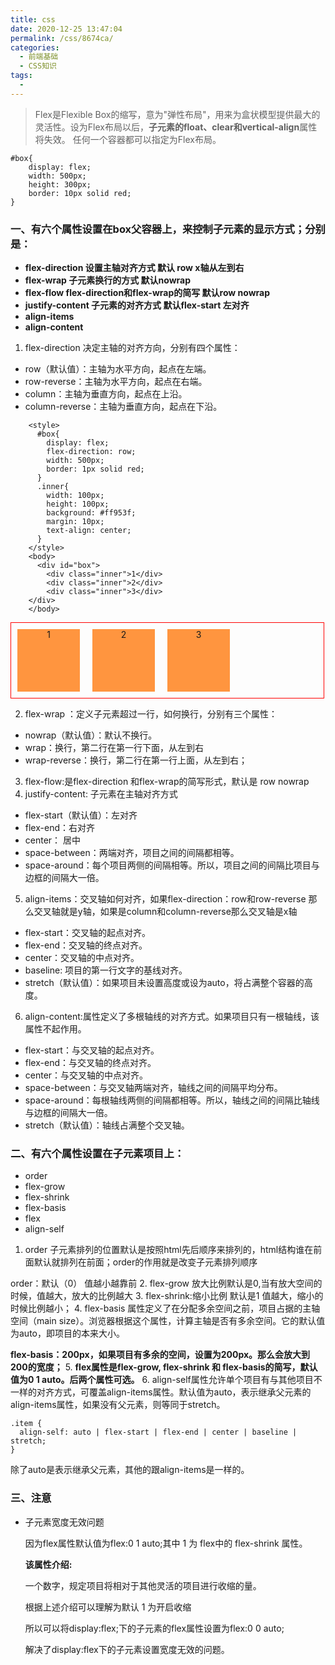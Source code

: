 ```yaml
---
title: css
date: 2020-12-25 13:47:04
permalink: /css/8674ca/
categories:
  - 前端基础
  - CSS知识
tags:
  - 
---
```


> Flex是Flexible Box的缩写，意为"弹性布局"，用来为盒状模型提供最大的灵活性。设为Flex布局以后，**子元素的float、clear和vertical-align**属性将失效。
任何一个容器都可以指定为Flex布局。

```
#box{
    display: flex;
    width: 500px;
    height: 300px;
    border: 10px solid red;
}
```
### 一、有六个属性设置在box父容器上，来控制子元素的显示方式；分别是：
- **flex-direction    设置主轴对齐方式  默认 row  x轴从左到右**
- **flex-wrap   子元素换行的方式  默认nowrap**
- **flex-flow   flex-direction和flex-wrap的简写 默认row nowrap**
- **justify-content  子元素的对齐方式  默认flex-start  左对齐**
- **align-items** 
- **align-content**
1. flex-direction 决定主轴的对齐方向，分别有四个属性：
- row（默认值）：主轴为水平方向，起点在左端。
- row-reverse：主轴为水平方向，起点在右端。
- column：主轴为垂直方向，起点在上沿。
- column-reverse：主轴为垂直方向，起点在下沿。

```
    <style>
      #box{
        display: flex;
        flex-direction: row;
        width: 500px;
        border: 1px solid red;
      }
      .inner{
        width: 100px;
        height: 100px;
        background: #ff953f;
        margin: 10px;
        text-align: center;
      }
    </style>
    <body>
      <div id="box">
        <div class="inner">1</div>
        <div class="inner">2</div>
        <div class="inner">3</div>
    </div>
    </body>
```


<html>
    <div id="box" style='display: flex;
        flex-direction: row;
        width: 500px;
        border: 1px solid red;'>
        <div class="inner" style='width: 100px;
        height: 100px;
        background: #ff953f;text-align: center;
        margin: 10px;'>1</div>
        <div class="inner" style='width: 100px;
        height: 100px;text-align: center;
        background: #ff953f;
        margin: 10px;'>2</div>
        <div class="inner" style='width: 100px;
        height: 100px;text-align: center;
        background: #ff953f;
        margin: 10px;'>3</div>
    </div>
</html>

2. flex-wrap ：定义子元素超过一行，如何换行，分别有三个属性：
- nowrap（默认值）：默认不换行。 
- wrap：换行，第二行在第一行下面，从左到右
- wrap-reverse：换行，第二行在第一行上面，从左到右；
3. flex-flow:是flex-direction 和flex-wrap的简写形式，默认是 row  nowrap
4. justify-content:  子元素在主轴对齐方式
- flex-start（默认值）：左对齐
- flex-end：右对齐
- center： 居中
- space-between：两端对齐，项目之间的间隔都相等。
- space-around：每个项目两侧的间隔相等。所以，项目之间的间隔比项目与边框的间隔大一倍。
5. align-items：交叉轴如何对齐，如果flex-direction：row和row-reverse  那么交叉轴就是y轴，如果是column和column-reverse那么交叉轴是x轴
- flex-start：交叉轴的起点对齐。
- flex-end：交叉轴的终点对齐。
- center：交叉轴的中点对齐。
- baseline: 项目的第一行文字的基线对齐。
- stretch（默认值）：如果项目未设置高度或设为auto，将占满整个容器的高度。
6. align-content:属性定义了多根轴线的对齐方式。如果项目只有一根轴线，该属性不起作用。
- flex-start：与交叉轴的起点对齐。
- flex-end：与交叉轴的终点对齐。
- center：与交叉轴的中点对齐。
- space-between：与交叉轴两端对齐，轴线之间的间隔平均分布。
- space-around：每根轴线两侧的间隔都相等。所以，轴线之间的间隔比轴线与边框的间隔大一倍。
- stretch（默认值）：轴线占满整个交叉轴。
### 二、有六个属性设置在子元素项目上：
- order
- flex-grow
- flex-shrink
- flex-basis
- flex
- align-self
1. order  子元素排列的位置默认是按照html先后顺序来排列的，html结构谁在前面默认就排列在前面；order的作用就是改变子元素排列顺序

order：默认（0） 值越小越靠前
2. flex-grow  放大比例默认是0,当有放大空间的时候，值越大，放大的比例越大
3. flex-shrink:缩小比例  默认是1  值越大，缩小的时候比例越小；
4. flex-basis  属性定义了在分配多余空间之前，项目占据的主轴空间（main size）。浏览器根据这个属性，计算主轴是否有多余空间。它的默认值为auto，即项目的本来大小。

**flex-basis：200px，如果项目有多余的空间，设置为200px。那么会放大到200的宽度；**
5. **flex属性是flex-grow, flex-shrink 和 flex-basis的简写，默认值为0 1 auto。后两个属性可选。**
6. align-self属性允许单个项目有与其他项目不一样的对齐方式，可覆盖align-items属性。默认值为auto，表示继承父元素的align-items属性，如果没有父元素，则等同于stretch。

```
.item {
  align-self: auto | flex-start | flex-end | center | baseline | stretch;
}
```
除了auto是表示继承父元素，其他的跟align-items是一样的。

### 三、注意
- 子元素宽度无效问题

    因为flex属性默认值为flex:0 1 auto;其中 1 为 flex中的 flex-shrink 属性。

    **该属性介绍:**

    一个数字，规定项目将相对于其他灵活的项目进行收缩的量。

    根据上述介绍可以理解为默认 1 为开启收缩

    所以可以将display:flex;下的子元素的flex属性设置为flex:0 0 auto;

    解决了display:flex下的子元素设置宽度无效的问题。
